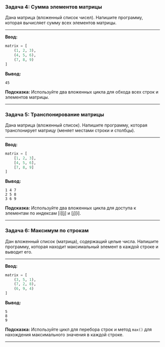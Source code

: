 ### Задача 4: Сумма элементов матрицы

Дана матрица (вложенный список чисел). Напишите программу, которая вычисляет сумму всех элементов матрицы.

-----
**Ввод:**

```python
matrix = [
    (1, 2, 3),
    (4, 5, 6),
    (7, 8, 9)
]
```

**Вывод:**

```terminal
45
```

**Подсказка:** Используйте два вложенных цикла для обхода всех строк и элементов матрицы.

---

### Задача 5: Транспонирование матрицы

Дана матрица (вложенный список). Напишите программу, которая транспонирует матрицу (меняет местами строки и столбцы).

-----
**Ввод:**

```python
matrix = [
    [1, 2, 3],
    [4, 5, 6],
    [7, 8, 9]
]
```

**Вывод:**

```terminal
1 4 7
2 5 8
3 6 9
```

**Подсказка:** Используйте два вложенных цикла для доступа к элементам по индексам [i][j] и [j][i].

---

### Задача 6: Максимум по строкам

Дан вложенный список (матрица), содержащий целые числа. Напишите программу, которая находит максимальный элемент в каждой строке и выводит его.

-----
**Ввод:**

```python
matrix = [
    (3, 5, 1),
    (7, 2, 8),
    (6, 9, 4)
]
```

**Вывод:**

```terminal
5
8
9
```

**Подсказка:** Используйте цикл для перебора строк и метод `max()` для нахождения максимального значения в каждой строке.

---
